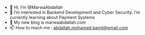 - 👋 Hi, I’m @MarwaAbdallah
- 👀 I’m interested in Backend Development and Cyber Security. I’m currently learning about Payment Systems
- 🌱 My new blog is marwaabdallah.com
- 📫 How to reach me : abdallah.mohamed.kamil@gmail.com

<!---
MarwaAbdallah/MarwaAbdallah is a ✨ special ✨ repository because its `README.md` (this file) appears on your GitHub profile.
You can click the Preview link to take a look at your changes.
--->
